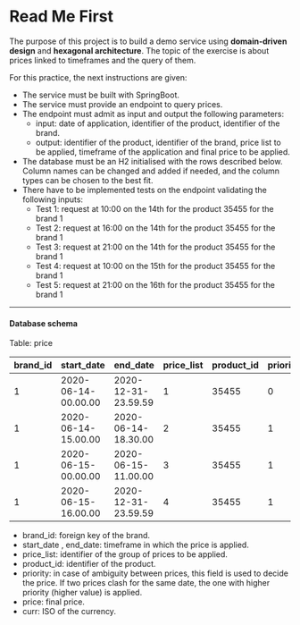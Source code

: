 # Read Me First

The purpose of this project is to build a demo service
using **domain-driven design** and **hexagonal architecture**.
The topic of the exercise is about prices linked to
timeframes and the query of them.

For this practice, the next instructions are given:

- The service must be built with SpringBoot.
- The service must provide an endpoint to query prices.
- The endpoint must admit as input and output the following parameters:
    - input: date of application, identifier of the product, identifier of the brand.
    - output: identifier of the product, identifier of the brand, price list to be applied, timeframe of the
      application and final price to be applied.
- The database must be an H2 initialised with the rows described below. Column names can be changed and
  added if needed, and the column types can be chosen to the best fit.
- There have to be implemented tests on the endpoint validating the following inputs:
    - Test 1: request at 10:00 on the 14th for the product 35455 for the brand 1
    - Test 2: request at 16:00 on the 14th for the product 35455 for the brand 1
    - Test 3: request at 21:00 on the 14th for the product 35455 for the brand 1
    - Test 4: request at 10:00 on the 15th for the product 35455 for the brand 1
    - Test 5: request at 21:00 on the 16th for the product 35455 for the brand 1

----

#### Database schema

Table: price

| brand_id | start_date          | end_date            | price_list | product_id | priority | price | curr |
|----------|---------------------|---------------------|------------|------------|----------|-------|------|
| 1        | 2020-06-14-00.00.00 | 2020-12-31-23.59.59 | 1          | 35455      | 0        | 35.50 | EUR  |
| 1        | 2020-06-14-15.00.00 | 2020-06-14-18.30.00 | 2          | 35455      | 1        | 25.45 | EUR  | 
| 1        | 2020-06-15-00.00.00 | 2020-06-15-11.00.00 | 3          | 35455      | 1        | 30.50 | EUR  | 
| 1        | 2020-06-15-16.00.00 | 2020-12-31-23.59.59 | 4          | 35455      | 1        | 38.95 | EUR  | 

- brand_id: foreign key of the brand.
- start_date , end_date: timeframe in which the price is applied.
- price_list: identifier of the group of prices to be applied.
- product_id: identifier of the product.
- priority: in case of ambiguity between prices, this field is used to decide the price. 
If two prices clash for the same date, the one with higher priority (higher value) is applied.
- price: final price.
- curr: ISO of the currency.
 